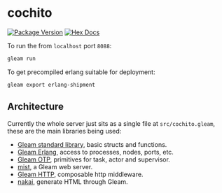 # cochito

[![Package Version](https://img.shields.io/hexpm/v/cochito)](https://hex.pm/packages/cochito)
[![Hex Docs](https://img.shields.io/badge/hex-docs-ffaff3)](https://hexdocs.pm/cochito/)

To run the from `localhost` port `8088`:

```sh
gleam run
```

To get precompiled erlang suitable for deployment:

```sh
gleam export erlang-shipment
```

## Architecture

Currently the whole server just sits as a single file at `src/cochito.gleam`, these are the main libraries being used:

* [Gleam standard library](https://hexdocs.pm/gleam_stdlib/), basic structs and functions.
* [Gleam Erlang](https://hexdocs.pm/gleam_erlang/), access to processes, nodes, ports, etc.
* [Gleam OTP](https://hexdocs.pm/gleam_otp/), primitives for task, actor and supervisor.
* [mist](https://hexdocs.pm/mist/), a Gleam web server.
* [Gleam HTTP](https://hexdocs.pm/gleam_http/gleam/http.html), composable http middleware.
* [nakai](https://hexdocs.pm/nakai/), generate HTML through Gleam.
